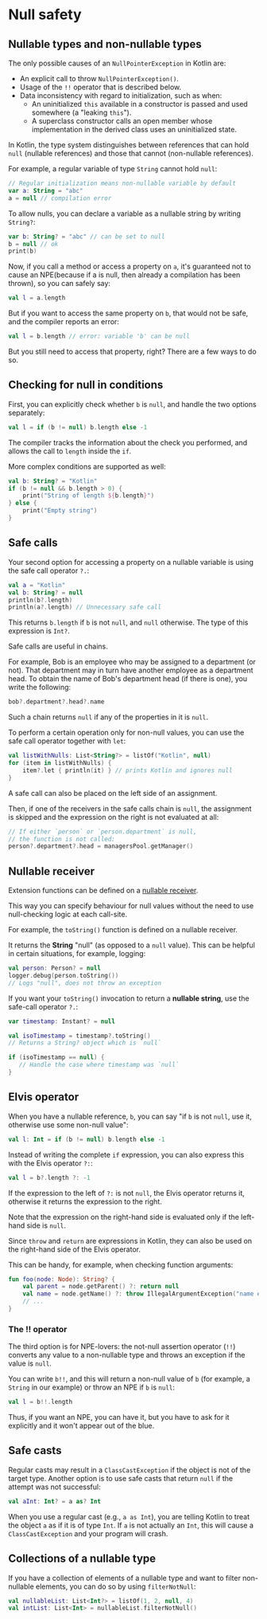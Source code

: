 # Null safety

## Nullable types and non-nullable types

The only possible causes of an `NullPointerException` in Kotlin are:

- An explicit call to throw `NullPointerException()`.
- Usage of the `!!` operator that is described below.
- Data inconsistency with regard to initialization, such as when:
    - An uninitialized `this` available in a constructor is passed and used somewhere (a "leaking `this`").
    - A superclass constructor calls an open member whose implementation in the derived class uses an uninitialized state.

In Kotlin, the type system distinguishes between references that can hold `null` (nullable references) and those that cannot (non-nullable references). 

For example, a regular variable of type `String` cannot hold `null`:

```Kotlin
// Regular initialization means non-nullable variable by default
var a: String = "abc"
a = null // compilation error
```

To allow nulls, you can declare a variable as a nullable string by writing `String?`:

```Kotlin
var b: String? = "abc" // can be set to null
b = null // ok
print(b)
```

Now, if you call a method or access a property on `a`, it's guaranteed not to cause an NPE(because if a is null, then already a compilation has been thrown), so you can safely say:

```Kotlin
val l = a.length
```

But if you want to access the same property on `b`, that would not be safe, and the compiler reports an error:

```Kotlin
val l = b.length // error: variable 'b' can be null
```

But you still need to access that property, right? There are a few ways to do so.

## Checking for null in conditions

First, you can explicitly check whether `b` is `null`, and handle the two options separately:

```Kotlin
val l = if (b != null) b.length else -1
```

The compiler tracks the information about the check you performed, and allows the call to `length` inside the `if`. 

More complex conditions are supported as well:

```Kotlin
val b: String? = "Kotlin"
if (b != null && b.length > 0) {
    print("String of length ${b.length}")
} else {
    print("Empty string")
}
```

## Safe calls

Your second option for accessing a property on a nullable variable is using the safe call operator `?.`:

```Kotlin
val a = "Kotlin"
val b: String? = null
println(b?.length)
println(a?.length) // Unnecessary safe call
```

This returns `b.length` if `b` is not `null`, and `null` otherwise. The type of this expression is `Int?`.

Safe calls are useful in chains. 

For example, Bob is an employee who may be assigned to a department (or not). That department may in turn have another employee as a department head. To obtain the name of Bob's department head (if there is one), you write the following:

```Kotlin
bob?.department?.head?.name
```

Such a chain returns `null` if any of the properties in it is `null`.

To perform a certain operation only for non-null values, you can use the safe call operator together with `let`:

```Kotlin
val listWithNulls: List<String?> = listOf("Kotlin", null)
for (item in listWithNulls) {
    item?.let { println(it) } // prints Kotlin and ignores null
}
```

A safe call can also be placed on the left side of an assignment. 

Then, if one of the receivers in the safe calls chain is `null`, the assignment is skipped and the expression on the right is not evaluated at all:

```Kotlin
// If either `person` or `person.department` is null, 
// the function is not called:
person?.department?.head = managersPool.getManager()
```

## Nullable receiver

Extension functions can be defined on a [nullable receiver](Extensions.md#nullable-receiver). 

This way you can specify behaviour for null values without the need to use null-checking logic at each call-site.

For example, the `toString()` function is defined on a nullable receiver. 

It returns the **String** "null" (as opposed to a `null` value). This can be helpful in certain situations, for example, logging:

```Kotlin
val person: Person? = null
logger.debug(person.toString()) 
// Logs "null", does not throw an exception
```

If you want your `toString()` invocation to return a **nullable string**, use the safe-call operator `?.`:

```Kotlin
var timestamp: Instant? = null

val isoTimestamp = timestamp?.toString() 
// Returns a String? object which is `null`

if (isoTimestamp == null) {
   // Handle the case where timestamp was `null`
}
```

## Elvis operator

When you have a nullable reference, `b`, you can say "if `b` is not `null`, use it, otherwise use some non-null value":

```Kotlin
val l: Int = if (b != null) b.length else -1
```

Instead of writing the complete `if` expression, you can also express this with the Elvis operator `?:`:

```Kotlin
val l = b?.length ?: -1
```

If the expression to the left of `?:` is not `null`, the Elvis operator returns it, otherwise it returns the expression to the right. 

Note that the expression on the right-hand side is evaluated only if the left-hand side is `null`.

Since `throw` and `return` are expressions in Kotlin, they can also be used on the right-hand side of the Elvis operator. 

This can be handy, for example, when checking function arguments:

```Kotlin
fun foo(node: Node): String? {
    val parent = node.getParent() ?: return null
    val name = node.getName() ?: throw IllegalArgumentException("name expected")
    // ...
}
```

### The !! operator

The third option is for NPE-lovers: the not-null assertion operator (`!!`) converts any value to a non-nullable type and throws an exception if the value is `null`. 

You can write `b!!`, and this will return a non-null value of `b` (for example, a `String` in our example) or throw an NPE if `b` is `null`:

```Kotlin
val l = b!!.length
```

Thus, if you want an NPE, you can have it, but you have to ask for it explicitly and it won't appear out of the blue.

## Safe casts

Regular casts may result in a `ClassCastException` if the object is not of the target type. Another option is to use safe casts that return `null` if the attempt was not successful:

```Kotlin
val aInt: Int? = a as? Int
```

When you use a regular cast (e.g., `a as Int`), you are telling Kotlin to treat the object `a` as if it is of type `Int`. If `a` is not actually an `Int`, this will cause a `ClassCastException` and your program will crash.

## Collections of a nullable type

If you have a collection of elements of a nullable type and want to filter non-nullable elements, you can do so by using `filterNotNull`:

```Kotlin
val nullableList: List<Int?> = listOf(1, 2, null, 4)
val intList: List<Int> = nullableList.filterNotNull()
```
